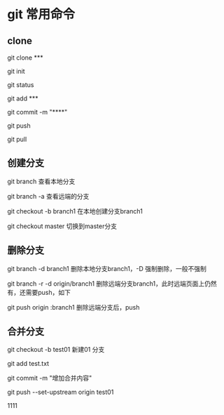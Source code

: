 # git 常用命令

## clone

git clone ***

git init

git status

git add ***

git commit -m "****"

git push

git pull

## 创建分支

git branch	查看本地分支

git branch -a 	查看远端的分支

git checkout -b branch1	在本地创建分支branch1

git checkout master	切换到master分支

## 删除分支

git branch -d branch1	删除本地分支branch1，-D 强制删除，一般不强制

git branch -r -d origin/branch1	删除远端分支branch1，此时远端页面上仍然有，还需要push，如下

git push origin :branch1	删除远端分支后，push

## 合并分支

git checkout -b test01	新建01 分支

git add test.txt

git commit -m "增加合并内容"

git push --set-upstream origin test01

1111